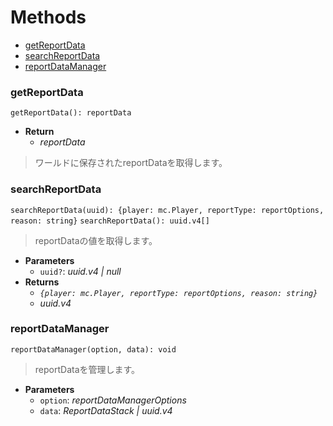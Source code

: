 # Methods
* [getReportData](#getreportdata)
* [searchReportData](#searchreportdata)
* [reportDataManager](#reportdatamanager)
### getReportData
`getReportData(): reportData`
* **Return**
	* *reportData*
> ワールドに保存されたreportDataを取得します。
### searchReportData
`searchReportData(uuid): {player: mc.Player, reportType: reportOptions, reason: string}`
`searchReportData(): uuid.v4[]`
> reportDataの値を取得します。
* **Parameters**
	* `uuid?`: *uuid.v4 | null*
* **Returns**
	* *`{player: mc.Player, reportType: reportOptions, reason: string}`*
	* *uuid.v4*
### reportDataManager
`reportDataManager(option, data): void`
> reportDataを管理します。
* **Parameters**
	* `option`: *reportDataManagerOptions*
	* `data`: *ReportDataStack | uuid.v4*
